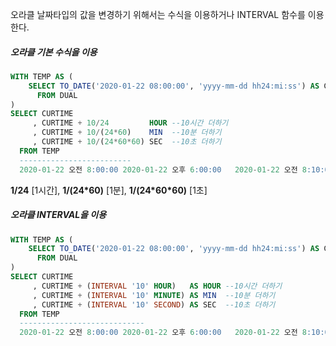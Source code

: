 오라클 날짜타입의 값을 변경하기 위해서는 수식을 이용하거나 INTERVAL 함수를 이용한다.



##### 오라클 기본 수식을 이용

```sql
WITH TEMP AS (
    SELECT TO_DATE('2020-01-22 08:00:00', 'yyyy-mm-dd hh24:mi:ss') AS CURTIME
      FROM DUAL
)
SELECT CURTIME
     , CURTIME + 10/24         HOUR --10시간 더하기 
     , CURTIME + 10/(24*60)    MIN  --10분 더하기
     , CURTIME + 10/(24*60*60) SEC  --10초 더하기
  FROM TEMP
  -------------------------
  2020-01-22 오전 8:00:00	2020-01-22 오후 6:00:00	2020-01-22 오전 8:10:00	2020-01-22 오전 8:00:10
```

**1/24** [1시간], **1/(24\*60)** [1분], **1/(24\*60\*60)** [1초]



##### 오라클 INTERVAL을 이용

```SQL
WITH TEMP AS (
    SELECT TO_DATE('2020-01-22 08:00:00', 'yyyy-mm-dd hh24:mi:ss') AS CURTIME
      FROM DUAL
)
SELECT CURTIME
     , CURTIME + (INTERVAL '10' HOUR)   AS HOUR --10시간 더하기 
     , CURTIME + (INTERVAL '10' MINUTE) AS MIN  --10분 더하기
     , CURTIME + (INTERVAL '10' SECOND) AS SEC  --10초 더하기
  FROM TEMP
  ----------------------------
  2020-01-22 오전 8:00:00	2020-01-22 오후 6:00:00	2020-01-22 오전 8:10:00	2020-01-22 오전 8:00:10
  
```



